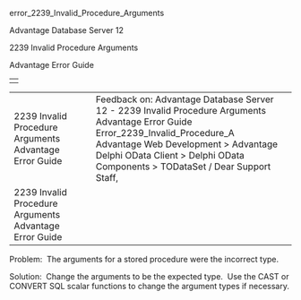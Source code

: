 error\_2239\_Invalid\_Procedure\_Arguments




Advantage Database Server 12  

2239 Invalid Procedure Arguments

Advantage Error Guide

|  |
| --- |
|  |

|  |  |  |  |  |
| --- | --- | --- | --- | --- |
| 2239 Invalid Procedure Arguments  Advantage Error Guide |  |  | Feedback on: Advantage Database Server 12 - 2239 Invalid Procedure Arguments Advantage Error Guide Error\_2239\_Invalid\_Procedure\_A Advantage Web Development > Advantage Delphi OData Client > Delphi OData Components > TODataSet / Dear Support Staff, |  |
| 2239 Invalid Procedure Arguments  Advantage Error Guide |  |  |  |  |

Problem:  The arguments for a stored procedure were the incorrect type.

Solution:  Change the arguments to be the expected type.  Use the CAST or CONVERT SQL scalar functions to change the argument types if necessary.